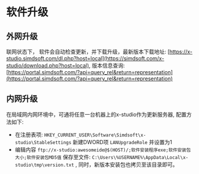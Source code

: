 # 软件升级

## 外网升级

联网状态下， 软件会自动检查更新，并下载升级，最新版本下载地址: [https://x-studio.simdsoft.com/dl.php?host=local](https://simdsoft.com/x-studio/download.php?host=local), 版本信息查询: [https://portal.simdsoft.com/?api=query_rel&return=representation](https://portal.simdsoft.com/?api=query_rel&return=representation)

## 内网升级

在局域网内网环境中，可通将任意一台机器上的x-studio作为更新服务器, 配置方法如下:

* 在注册表项: `HKEY_CURRENT_USER\Software\Simdsoft\x-studio\StableSettings` 新建DWORD项 `LANUpgradeRole` 并设置为1
* 编辑内容 `ftp://x-studio:awesomeide@$(HOST)/;软件安装程序exe;软件安装包大小;软件安装包MD5值` 保存至文件: `C:\Users\%USERNAME%\AppData\Local\x-studio\tmp\version.txt` , 同时，新版本安装包也拷贝至该目录即可。

